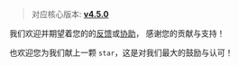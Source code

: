 > 对应核心版本: [**v4.5.0**](https://github.com/simple-robot/simpler-robot/releases/tag/v4.5.0)


我们欢迎并期望着您的的[反馈](https://github.com/simple-robot/simbot-component-qq-guild/issues)或[协助](https://github.com/simple-robot/simbot-component-qq-guild/pulls)，
感谢您的贡献与支持！

也欢迎您为我们献上一颗 `star`，这是对我们最大的鼓励与认可！
